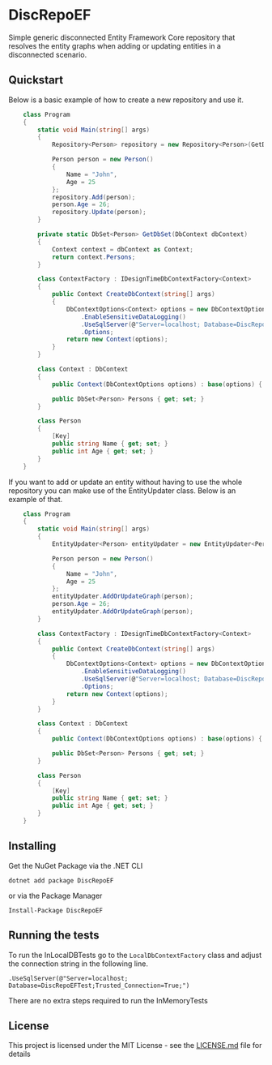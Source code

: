 # DiscRepoEF
Simple generic disconnected Entity Framework Core repository that resolves the entity graphs when adding or updating entities in a disconnected scenario.


## Quickstart
Below is a basic example of how to create a new repository and use it.
``` cs
    class Program
    {
        static void Main(string[] args)
        {
            Repository<Person> repository = new Repository<Person>(GetDbSet, new ContextFactory());

            Person person = new Person()
            {
                Name = "John",
                Age = 25
            };
            repository.Add(person);
            person.Age = 26;
            repository.Update(person);
        }

        private static DbSet<Person> GetDbSet(DbContext dbContext)
        {
            Context context = dbContext as Context;
            return context.Persons;
        }

        class ContextFactory : IDesignTimeDbContextFactory<Context>
        {
            public Context CreateDbContext(string[] args)
            {
                DbContextOptions<Context> options = new DbContextOptionsBuilder<Context>()
                    .EnableSensitiveDataLogging()
                    .UseSqlServer(@"Server=localhost; Database=DiscRepoEFTest;Trusted_Connection=True;")
                    .Options;
                return new Context(options);
            }
        }

        class Context : DbContext
        {
            public Context(DbContextOptions options) : base(options) { }

            public DbSet<Person> Persons { get; set; }
        }

        class Person
        {
            [Key]
            public string Name { get; set; }
            public int Age { get; set; }
        }
    }
```
If you want to add or update an entity without having to use the whole repository you can make use of the EntityUpdater class. Below is an example of that.
```cs
    class Program
    {
        static void Main(string[] args)
        {
            EntityUpdater<Person> entityUpdater = new EntityUpdater<Person>(new ContextFactory());

            Person person = new Person()
            {
                Name = "John",
                Age = 25
            };
            entityUpdater.AddOrUpdateGraph(person);
            person.Age = 26;
            entityUpdater.AddOrUpdateGraph(person);
        }

        class ContextFactory : IDesignTimeDbContextFactory<Context>
        {
            public Context CreateDbContext(string[] args)
            {
                DbContextOptions<Context> options = new DbContextOptionsBuilder<Context>()
                    .EnableSensitiveDataLogging()
                    .UseSqlServer(@"Server=localhost; Database=DiscRepoEFTest;Trusted_Connection=True;")
                    .Options;
                return new Context(options);
            }
        }

        class Context : DbContext
        {
            public Context(DbContextOptions options) : base(options) { }

            public DbSet<Person> Persons { get; set; }
        }

        class Person
        {
            [Key]
            public string Name { get; set; }
            public int Age { get; set; }
        }
    }
```

## Installing

Get the NuGet Package via the .NET CLI 
```
dotnet add package DiscRepoEF
```
or via the Package Manager
```
Install-Package DiscRepoEF
```

## Running the tests

To run the InLocalDBTests go to the ``` LocalDbContextFactory ``` class and adjust the connection string in the following line.
```
.UseSqlServer(@"Server=localhost; Database=DiscRepoEFTest;Trusted_Connection=True;")
```
There are no extra steps required to run the InMemoryTests


## License

This project is licensed under the MIT License - see the [LICENSE.md](LICENSE) file for details
